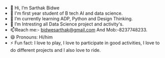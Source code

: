 - 👋 Hi, I’m Sarthak Bidwe
- 👀 I'm first year student of B tech AI and data science.
- 🌱 I’m currently learning ADP, Python and Design Thinking.
- 💞️ I’m Intresting all Data Science project and activity's.
- 📫Reach me:- bidwesarthak@gmail.com And Mob:-8237748233.
- 😄 Pronouns: Hi/him
- ⚡ Fun fact: I love to play, I love to participate in good
  activities, I love to do different projects and I also love
  to ride.
  
  

<!---
Sarthakbidwe/Sarthakbidwe is a ✨ special ✨ repository because its `README.md` (this file) appears on your GitHub profile.
You can click the Preview link to take a look at your changes.
--->
